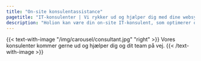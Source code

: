 ```yaml
---
title: "On-site konsulentassistance"
pagetitle: "IT-konsulenter | Vi rykker ud og hjælper dig med dine websystemer"
description: "Holion kan være din on-site IT-konsulent, som optimerer og videreudvikler din virksomheds websystemer og software. Læs mere om os her."
---
```


{{< text-with-image "/img/carousel/consultant.jpg" "right" >}}
Vores konsulenter kommer gerne ud og hjælper dig og dit team på vej.
{{< /text-with-image >}}